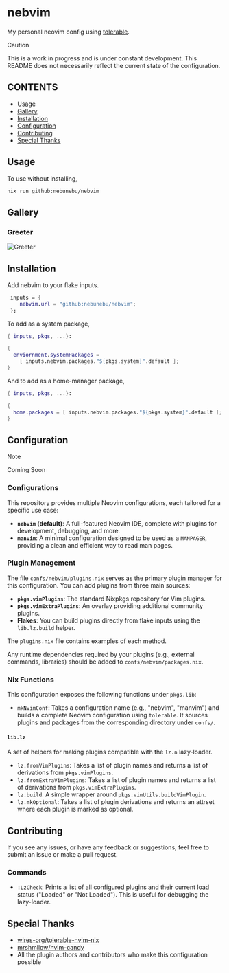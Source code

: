 # nebvim

My personal neovim config using [tolerable](https://github.com/wires-org/tolerable-nvim-nix).

> [!CAUTION]
> This is a work in progress and is under constant development.
> This README does not necessarily reflect the current state of the
> configuration.

## CONTENTS

- [Usage](#usage)
- [Gallery](#gallery)
- [Installation](#installation)
- [Configuration](#configuration)
- [Contributing](#contributing)
- [Special Thanks](#special-thanks)

## Usage

To use without installing,

```sh
nix run github:nebunebu/nebvim
```

## Gallery

### Greeter

![Greeter](https://imgur.com/4ztr5CR.png)

<!-- ### Markdown Rendering -->

<!---->

<!-- ![Md](.assets/mdrendering.gif) -->

## Installation

Add nebvim to your flake inputs.

```nix
 inputs = {
    nebvim.url = "github:nebunebu/nebvim";
 };
```

To add as a system package,

```nix
{ inputs, pkgs, ...}:

{
  enviornment.systemPackages =
    [ inputs.nebvim.packages."${pkgs.system}".default ];
}
```

And to add as a home-manager package,

```nix
{ inputs, pkgs, ...}:

{
  home.packages = [ inputs.nebvim.packages."${pkgs.system}".default ];
}
```

## Configuration

> [!NOTE]
> Coming Soon

### Configurations

This repository provides multiple Neovim configurations, each tailored for a specific use case:

-   **`nebvim` (default)**: A full-featured Neovim IDE, complete with plugins for development, debugging, and more.
-   **`manvim`**: A minimal configuration designed to be used as a `MANPAGER`, providing a clean and efficient way to read man pages.

### Plugin Management

The file `confs/nebvim/plugins.nix` serves as the primary plugin manager for this configuration. You can add plugins from three main sources:

-   **`pkgs.vimPlugins`**: The standard Nixpkgs repository for Vim plugins.
-   **`pkgs.vimExtraPlugins`**: An overlay providing additional community plugins.
-   **Flakes**: You can build plugins directly from flake inputs using the `lib.lz.build` helper.

The `plugins.nix` file contains examples of each method.

Any runtime dependencies required by your plugins (e.g., external commands, libraries) should be added to `confs/nebvim/packages.nix`.

### Nix Functions

This configuration exposes the following functions under `pkgs.lib`:

- `mkNvimConf`: Takes a configuration name (e.g., "nebvim", "manvim") and builds a complete Neovim configuration using `tolerable`. It sources plugins and packages from the corresponding directory under `confs/`.

#### `lib.lz`

A set of helpers for making plugins compatible with the `lz.n` lazy-loader.

- `lz.fromVimPlugins`: Takes a list of plugin names and returns a list of derivations from `pkgs.vimPlugins`.
- `lz.fromExtraVimPlugins`: Takes a list of plugin names and returns a list of derivations from `pkgs.vimExtraPlugins`.
- `lz.build`: A simple wrapper around `pkgs.vimUtils.buildVimPlugin`.
- `lz.mkOptional`: Takes a list of plugin derivations and returns an attrset where each plugin is marked as optional.

## Contributing

If you see any issues, or have any feedback or suggestions, feel free to submit
an issue or make a pull request.

### Commands

- `:LzCheck`: Prints a list of all configured plugins and their current load status ("Loaded" or "Not Loaded"). This is useful for debugging the lazy-loader.

## Special Thanks

- [wires-org/tolerable-nvim-nix](https://github.com/wires-org/tolerable-nvim-nix)
- [mrshmllow/nvim-candy](https://github.com/mrshmllow/nvim-candy)
- All the plugin authors and contributors who make this configuration possible
